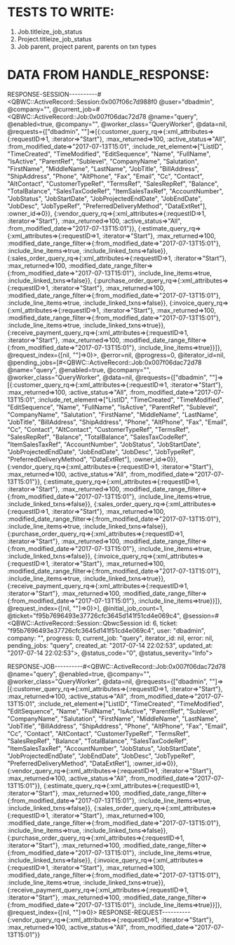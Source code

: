 # TESTS TO WRITE:


1. Job.titleize_job_status
1. Project.titleize_job_status
1. Job parent, project parent, parents on txn types


# DATA FROM HANDLE_RESPONSE:

RESPONSE-SESSION----------#<QBWC::ActiveRecord::Session:0x007f06c7d988f0 @user="dbadmin", @company="", @current_job=#<QBWC::ActiveRecord::Job:0x007f06dac72d78 @name="query", @enabled=true, @company="", @worker_class="QueryWorker", @data=nil, @requests={["dbadmin", ""]=>[{:customer_query_rq=>{:xml_attributes=>{:requestID=>1, :iterator=>"Start"}, :max_returned=>100, :active_status=>"All", :from_modified_date=>"2017-07-13T15:01", :include_ret_element=>["ListID", "TimeCreated", "TimeModified", "EditSequence", "Name", "FullName", "IsActive", "ParentRef", "Sublevel", "CompanyName", "Salutation", "FirstName", "MiddleName", "LastName", "JobTitle", "BillAddress", "ShipAddress", "Phone", "AltPhone", "Fax", "Email", "Cc", "Contact", "AltContact", "CustomerTypeRef", "TermsRef", "SalesRepRef", "Balance", "TotalBalance", "SalesTaxCodeRef", "ItemSalesTaxRef", "AccountNumber", "JobStatus", "JobStartDate", "JobProjectedEndDate", "JobEndDate", "JobDesc", "JobTypeRef", "PreferredDeliveryMethod", "DataExtRet"], :owner_id=>0}}, {:vendor_query_rq=>{:xml_attributes=>{:requestID=>1, :iterator=>"Start"}, :max_returned=>100, :active_status=>"All", :from_modified_date=>"2017-07-13T15:01"}}, {:estimate_query_rq=>{:xml_attributes=>{:requestID=>1, :iterator=>"Start"}, :max_returned=>100, :modified_date_range_filter=>{:from_modified_date=>"2017-07-13T15:01"}, :include_line_items=>true, :include_linked_txns=>false}}, {:sales_order_query_rq=>{:xml_attributes=>{:requestID=>1, :iterator=>"Start"}, :max_returned=>100, :modified_date_range_filter=>{:from_modified_date=>"2017-07-13T15:01"}, :include_line_items=>true, :include_linked_txns=>false}}, {:purchase_order_query_rq=>{:xml_attributes=>{:requestID=>1, :iterator=>"Start"}, :max_returned=>100, :modified_date_range_filter=>{:from_modified_date=>"2017-07-13T15:01"}, :include_line_items=>true, :include_linked_txns=>false}}, {:invoice_query_rq=>{:xml_attributes=>{:requestID=>1, :iterator=>"Start"}, :max_returned=>100, :modified_date_range_filter=>{:from_modified_date=>"2017-07-13T15:01"}, :include_line_items=>true, :include_linked_txns=>true}}, {:receive_payment_query_rq=>{:xml_attributes=>{:requestID=>1, :iterator=>"Start"}, :max_returned=>100, :modified_date_range_filter=>{:from_modified_date=>"2017-07-13T15:01"}, :include_line_items=>true}}]}, @request_index={[nil, ""]=>0}>, @error=nil, @progress=0, @iterator_id=nil, @pending_jobs=[#<QBWC::ActiveRecord::Job:0x007f06dac72d78 @name="query", @enabled=true, @company="", @worker_class="QueryWorker", @data=nil, @requests={["dbadmin", ""]=>[{:customer_query_rq=>{:xml_attributes=>{:requestID=>1, :iterator=>"Start"}, :max_returned=>100, :active_status=>"All", :from_modified_date=>"2017-07-13T15:01", :include_ret_element=>["ListID", "TimeCreated", "TimeModified", "EditSequence", "Name", "FullName", "IsActive", "ParentRef", "Sublevel", "CompanyName", "Salutation", "FirstName", "MiddleName", "LastName", "JobTitle", "BillAddress", "ShipAddress", "Phone", "AltPhone", "Fax", "Email", "Cc", "Contact", "AltContact", "CustomerTypeRef", "TermsRef", "SalesRepRef", "Balance", "TotalBalance", "SalesTaxCodeRef", "ItemSalesTaxRef", "AccountNumber", "JobStatus", "JobStartDate", "JobProjectedEndDate", "JobEndDate", "JobDesc", "JobTypeRef", "PreferredDeliveryMethod", "DataExtRet"], :owner_id=>0}}, {:vendor_query_rq=>{:xml_attributes=>{:requestID=>1, :iterator=>"Start"}, :max_returned=>100, :active_status=>"All", :from_modified_date=>"2017-07-13T15:01"}}, {:estimate_query_rq=>{:xml_attributes=>{:requestID=>1, :iterator=>"Start"}, :max_returned=>100, :modified_date_range_filter=>{:from_modified_date=>"2017-07-13T15:01"}, :include_line_items=>true, :include_linked_txns=>false}}, {:sales_order_query_rq=>{:xml_attributes=>{:requestID=>1, :iterator=>"Start"}, :max_returned=>100, :modified_date_range_filter=>{:from_modified_date=>"2017-07-13T15:01"}, :include_line_items=>true, :include_linked_txns=>false}}, {:purchase_order_query_rq=>{:xml_attributes=>{:requestID=>1, :iterator=>"Start"}, :max_returned=>100, :modified_date_range_filter=>{:from_modified_date=>"2017-07-13T15:01"}, :include_line_items=>true, :include_linked_txns=>false}}, {:invoice_query_rq=>{:xml_attributes=>{:requestID=>1, :iterator=>"Start"}, :max_returned=>100, :modified_date_range_filter=>{:from_modified_date=>"2017-07-13T15:01"}, :include_line_items=>true, :include_linked_txns=>true}}, {:receive_payment_query_rq=>{:xml_attributes=>{:requestID=>1, :iterator=>"Start"}, :max_returned=>100, :modified_date_range_filter=>{:from_modified_date=>"2017-07-13T15:01"}, :include_line_items=>true}}]}, @request_index={[nil, ""]=>0}>], @initial_job_count=1, @ticket="f95b7696493e37726cfc3645d141f51cd4e069c4", @session=#<QBWC::ActiveRecord::Session::QbwcSession id: 6, ticket: "f95b7696493e37726cfc3645d141f51cd4e069c4", user: "dbadmin", company: "", progress: 0, current_job: "query", iterator_id: nil, error: nil, pending_jobs: "query", created_at: "2017-07-14 22:02:53", updated_at: "2017-07-14 22:02:53">, @status_code="0", @status_severity="Info">

RESPONSE-JOB----------#<QBWC::ActiveRecord::Job:0x007f06dac72d78 @name="query", @enabled=true, @company="", @worker_class="QueryWorker", @data=nil, @requests={["dbadmin", ""]=>[{:customer_query_rq=>{:xml_attributes=>{:requestID=>1, :iterator=>"Start"}, :max_returned=>100, :active_status=>"All", :from_modified_date=>"2017-07-13T15:01", :include_ret_element=>["ListID", "TimeCreated", "TimeModified", "EditSequence", "Name", "FullName", "IsActive", "ParentRef", "Sublevel", "CompanyName", "Salutation", "FirstName", "MiddleName", "LastName", "JobTitle", "BillAddress", "ShipAddress", "Phone", "AltPhone", "Fax", "Email", "Cc", "Contact", "AltContact", "CustomerTypeRef", "TermsRef", "SalesRepRef", "Balance", "TotalBalance", "SalesTaxCodeRef", "ItemSalesTaxRef", "AccountNumber", "JobStatus", "JobStartDate", "JobProjectedEndDate", "JobEndDate", "JobDesc", "JobTypeRef", "PreferredDeliveryMethod", "DataExtRet"], :owner_id=>0}}, {:vendor_query_rq=>{:xml_attributes=>{:requestID=>1, :iterator=>"Start"}, :max_returned=>100, :active_status=>"All", :from_modified_date=>"2017-07-13T15:01"}}, {:estimate_query_rq=>{:xml_attributes=>{:requestID=>1, :iterator=>"Start"}, :max_returned=>100, :modified_date_range_filter=>{:from_modified_date=>"2017-07-13T15:01"}, :include_line_items=>true, :include_linked_txns=>false}}, {:sales_order_query_rq=>{:xml_attributes=>{:requestID=>1, :iterator=>"Start"}, :max_returned=>100, :modified_date_range_filter=>{:from_modified_date=>"2017-07-13T15:01"}, :include_line_items=>true, :include_linked_txns=>false}}, {:purchase_order_query_rq=>{:xml_attributes=>{:requestID=>1, :iterator=>"Start"}, :max_returned=>100, :modified_date_range_filter=>{:from_modified_date=>"2017-07-13T15:01"}, :include_line_items=>true, :include_linked_txns=>false}}, {:invoice_query_rq=>{:xml_attributes=>{:requestID=>1, :iterator=>"Start"}, :max_returned=>100, :modified_date_range_filter=>{:from_modified_date=>"2017-07-13T15:01"}, :include_line_items=>true, :include_linked_txns=>true}}, {:receive_payment_query_rq=>{:xml_attributes=>{:requestID=>1, :iterator=>"Start"}, :max_returned=>100, :modified_date_range_filter=>{:from_modified_date=>"2017-07-13T15:01"}, :include_line_items=>true}}]}, @request_index={[nil, ""]=>0}>
RESPONSE-REQUEST----------{:vendor_query_rq=>{:xml_attributes=>{:requestID=>1, :iterator=>"Start"}, :max_returned=>100, :active_status=>"All", :from_modified_date=>"2017-07-13T15:01"}}
